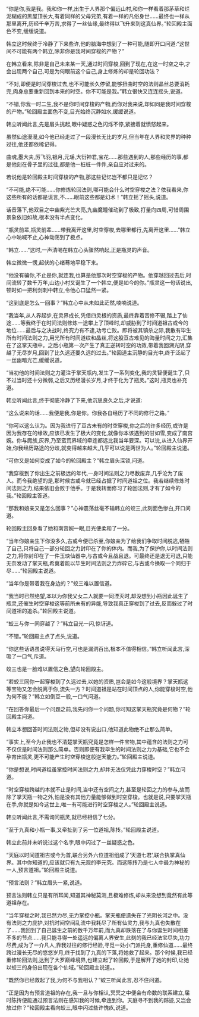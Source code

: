 
“你是你,我是我。我和你一样,出生于人界那个偏远山村,和你一样看着那茅草和烂泥糊成的黑屋顶长大,有着同样的父母兄弟,有着一样的凡俗身世……最终也一样从那里离开,历经千辛万苦,求得了一丝仙缘,最终得以飞升来到这真仙界。”轮回殿主面色不变,缓缓说道。

韩立这时候终于冷静了下来些许,他的脑海中想到了一种可能,随即开口问道:“这世间不可能有两个韩立,除非你是我时间穿梭的产物？”

在韩立看来,除非是自己未来某一天,通过时间穿梭,回到了现在,在这一时空之中,才会出现两个自己,可是为何眼前这个自己,身上修炼的却是轮回功法？

“不对,即便是时间穿梭过去,也不可能长久停留,能够扭曲时空的法则晶丝总要消耗完,肉身总要重新回到本来的时空。你不可能是我。”韩立很快又连连摇头,说道。

“不错,你我一时二生,我不是你时间穿梭的产物,而你对我来说,却如同是我时间穿梭的产物。”轮回殿主面色不变,目光始终沉静如水,缓缓说道。

韩立听闻此言,先是眉头挑起,眼中疑惑之色闪烁不停,紧接着就愤怒起来。

虽然仙途漫漫,如今他已经走过了一段漫长无比的岁月,但当年在人界和灵界的种种过往,他还都依稀记得。

曲魂,墨大夫,厉飞羽,银月,元瑶,大衍神君,宝花……那些遇到的人,那些经历的事,都是他刻在骨子里的过往,都是他一桩桩一件件,亲自应对过来的。

若说他是轮回殿主时间穿梭的产物,那这些记忆岂不都只是记忆？

“不可能,绝不可能……你修炼轮回法则,哪可能会什么时空穿梭之法？依我看来,你这些所有的话都是谎言,不……眼前这些都是幻术！”韩立摇了摇头,说道。

话音落下,他双目之中幽紫光芒大亮,九幽魔瞳催动到了极致,打量向四周,可惜周围景象依旧如故,根本没有半点变化。

“瓶灵前辈,瓶灵前辈……带我离开这里,时空穿梭,去哪里都行,先离开这里……”韩立心中呐喊不止,心神动荡到了极点。

“韩立……”这时,一声清喝在韩立心头骤然响起,正是瓶灵的声音。

韩立微微一愣,起伏的心绪蓦地平稳下来。

“他没有骗你,不止是你,就连我,也算是他那次时空穿梭的产物。他穿越回过去后,时间流转了数千万年,山边小村又诞生了一个韩立,便是如今的你。”瓶灵这一句话说出,顿时如一把利剑刺中韩立,令他心口猛然一紧。

“这到底是怎么一回事？”韩立心中从未如此茫然,喃喃说道。

“我当年,从人界起步,在灵界成长,凭借四灵根的资质,最终靠着苦修不辍,踏上了仙途……等我终于在时间法则修炼一途攀上了顶峰时,却威胁到了时间道祖古或今的地位……最后与之决战时,终究力有不逮,功亏亡败。即将被其镇杀之际,我散有毕生所有时间法则之力,用光所有时间道纹和晶丝,将这股亘古难见的海量时间之力,汇集在了这掌天瓶中。之后小瓶第一次产生了真正逆转时空的功效,带着我回溯光阴,穿越了无尽岁月,回到了比久远还要久远的过去。”轮回道主沉静的目光中,终于泛起了一丝幽暗光芒,缓缓说道。

“当初他的时间法则之力灌注于掌天瓶内,发生了一系列变化,我的灵智便诞生了,只不过当时还十分微弱,之后又历经漫长岁月,才终于化为了瓶灵。”这时,瓶灵也补充道。

韩立听闻此言,终于彻底冷静了下来,他沉思良久之后,才说道:

“这么说来的话……我便是我,你是你。你我各自经历了不同的修行之路。”

“你可以这么认为。因为我进行了亘古未有的时空穿梭,你之后的许多经历,或许是因为我存在的缘故,应该已发生了极大的变化,就像你本该遇到的甘如雪,变成了南宫婉。你与魔族,灰界,乃至蛮荒界域的牵连都远比我当年要深。可以说,从进入仙界开始,你我经历路途的分歧,就变得越来越大,几乎可以说是两世为人。”轮回殿主说道。

“可你又是如何变成了如今的轮回殿主？”韩立眉头深锁,问道。

“我穿梭到了你出生之前极远的年代,一身时间法则之力尽数废弃,几乎沦为了废人。而令我绝望的是,那时候古或今就已经占据了时间道祖之位。我若继续修炼时间法则之力,结果依旧会败于他手。于是我转而修习了轮回法则,才有了如今的我。”轮回殿主答道。

“那我和娘亲又是怎么回事？”心神震荡丝毫不输韩立的蛟三,此刻面色惨白,开口问道。

轮回殿主回身看了她和南宫婉一眼,目光便柔和了一分。

“当年你娘亲生下你没多久,古或今便已杀至,你娘亲为了给我们争取时间脱逃,牺牲了自己,只将自己一部分轮回之力封印在了你的体内。而我,为了保护你,以时间法则之力,将你封印在了一件玉玦仙器中,与古或今且战且退。可最终还是退无可退,只能无奈发动了掌天瓶,希冀着能以毕生时间法则之力炸碎它,与古或今换取一个同归于尽……”轮回殿主说道。

“当年你是带着我在身边的？”蛟三难以置信道。

“我当时已然绝望,本以为你我父女二人就要一同湮灭时,却没想到小瓶因此诞生了瓶灵,还催生时空穿梭这等前所未有的异能,导致我真正穿梭到了过去,反而躲过了时间道祖的追杀。”轮回殿主说道。

“蛟三与你一同穿越了？”韩立目光一闪,惊讶道。

“不错。”轮回殿主点了点头,说道。

“你这些话语虽说得天马行空,可也是漏洞百出,根本不值得相信。”韩立听闻此言,深吸了一口气,斥道。

蛟三也是一脸难以置信之色,望向轮回殿主。

“若蛟三同你一起穿梭到了久远过去,以她的资质,岂会是如今这般境界？掌天瓶这等宝物又怎会脱离于你,流失一方？时间道祖是站在时间顶点的人,你能穿梭时空,他为何不能？”韩立如倒豆一般,一口气问道。

“在回答你最后一个问题之前,我先问你一个问题,你可知这掌天瓶究竟是何物？”轮回殿主问道。

韩立本想回答时间法则之物,但却没有说出口,他知道此物绝不止那么简单。

“事实上,至今为止我也不清楚掌天瓶究竟是怎样一件宝物,其中蕴含的法则之力可不仅仅是时间法则那么简单。否则即便有我毕生的时间法则之力为基础,它也不会孕育出瓶灵,更不可能产生时空穿梭这般逆天能力。”轮回殿主说道。

“你是想说,时间道祖虽掌控时间法则之力,却并无法仅凭此力穿梭时空？”韩立问道。

“时空穿梭跨越的本就不止是时间,当中还有空间之力,甚至是轮回之力的参与,故而除了掌天瓶一物之外,怕是没有其他力量能够做到时空穿梭。也就是说,只要掌天瓶在手,你就是如今这世上,唯一有可能进行时空穿梭之人。”轮回殿主说道。

韩立听闻此言,不需询问瓶灵,就已经相信了七分。

“至于九真和小瓶一事,又牵扯到了另一位道祖,陈抟。”轮回殿主说道。

韩立此前并未听说过这个名字,眼中闪过了一丝疑惑之色。

“天庭以时间道祖古或今为首,联合另外六位道祖组成了‘天道七君’,联合执掌真仙界。其中你知道的,应该就只有九元观的李元究。而这陈抟乃是七人中最为神秘的一人,预言道祖。”轮回殿主说道。

“预言法则？”韩立眉头一紧,说道。

预言法则韩立只是有所耳闻,知道其神秘莫测,且极难修炼,却从来没想到竟然有此等道祖存在。

“当年穿梭之时,我已然力尽,无力掌控小瓶。掌天瓶便遗失在了光阴长河之中。没有法则之力庇护,对抗时间空间乱流中我耗尽了所有仙灵力,我与九真也失散在了……我回到了自己诞生之前的数千万年前,而九真却跌落在了与你诞生时间相差不多的节点……我只能寻得一处遥远的偏离人界安生,此刻的我已经法宝尽失,功力尽费,成为了一介凡人,靠我过往的修行经验,寻觅一处小门派托身,重修仙道……最终跨过漫长无尽的悠悠岁月,终于找到了九真的下落,将她救了起来。那个时候,我已经重修轮回法则,达到了大罗巅峰境界,也建立起了轮回殿,于是解开了她的封印,让她以蛟三的身份出现在各个仙域。”轮回殿主说道。。

“既然你已经救起了我,为何不与我相认？”蛟三听闻此言,忍不住问道。

“正是因为有预言道祖的存在,我一旦与你相认,冥冥之中便会有命数的联系建立,届时陈抟便能通过预言法则在感知我的时候,牵连到你。天庭寻不到我的踪迹,又岂会放过你？”轮回殿主看向蛟三,眼中闪过些许愧疚,说道。